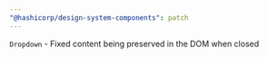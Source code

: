```yaml
---
"@hashicorp/design-system-components": patch
---
```


`Dropdown` - Fixed content being preserved in the DOM when closed
